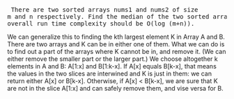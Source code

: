 <backquote><pre>
	There are two sorted arrays nums1 and nums2 of size m and n respectively. Find the median of the two sorted arrays. The overall run time complexity should be O(log (m+n)).
</backquote></pre>

We can generalize this to finding the kth largest element K in Array A and B. There are two arrays and K can be in either one of them. What we can do is to find out a part of the arrays where K cannot be in, and remove it. (We can either remove the smaller part or the larger part.) We choose altogether k elements in A and B: A[1:x] and B[1:k-x]. If A[x] equals B[k-x], that means the values in the two slices are interwined and K is just in them: we can return either A[x] or B[k-x]. Otherwise, if A[x] < B[k-x], we are sure that K are not in the slice A[1:x] and can safely remove them, and vise versa for B.